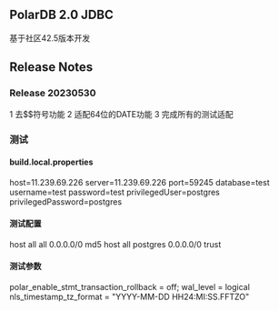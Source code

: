 ## PolarDB 2.0 JDBC
基于社区42.5版本开发

## Release Notes
### Release 20230530
1 去$$符号功能
2 适配64位的DATE功能
3 完成所有的测试适配

### 测试
#### build.local.properties
host=11.239.69.226
server=11.239.69.226
port=59245
database=test
username=test
password=test
privilegedUser=postgres
privilegedPassword=postgres

#### 测试配置
host    all             all             0.0.0.0/0               md5
host    all             postgres        0.0.0.0/0               trust

#### 测试参数
polar_enable_stmt_transaction_rollback = off;
wal_level = logical
nls_timestamp_tz_format = "YYYY-MM-DD HH24:MI:SS.FFTZO"
